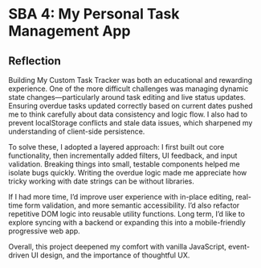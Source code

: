 # SBA 4: My Personal Task Management App

## Reflection
Building My Custom Task Tracker was both an educational and rewarding experience. One of the more difficult challenges was managing dynamic state changes—particularly around task editing and live status updates. Ensuring overdue tasks updated correctly based on current dates pushed me to think carefully about data consistency and logic flow. I also had to prevent localStorage conflicts and stale data issues, which sharpened my understanding of client-side persistence.

To solve these, I adopted a layered approach: I first built out core functionality, then incrementally added filters, UI feedback, and input validation. Breaking things into small, testable components helped me isolate bugs quickly. Writing the overdue logic made me appreciate how tricky working with date strings can be without libraries.

If I had more time, I’d improve user experience with in-place editing, real-time form validation, and more semantic accessibility. I’d also refactor repetitive DOM logic into reusable utility functions. Long term, I’d like to explore syncing with a backend or expanding this into a mobile-friendly progressive web app.

Overall, this project deepened my comfort with vanilla JavaScript, event-driven UI design, and the importance of thoughtful UX.
